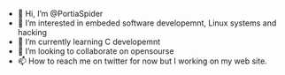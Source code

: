 - 👋 Hi, I’m @PortiaSpider
- 👀 I’m interested in embeded software developemnt, Linux systems and hacking 
- 🌱 I’m currently learning C developemnt 
- 💞️ I’m looking to collaborate on opensourse 
- 📫 How to reach me on twitter for now but I working on my web site. 

<!---
PortiaSpider/PortiaSpider is a ✨ special ✨ repository because its `README.md` (this file) appears on your GitHub profile.
You can click the Preview link to take a look at your changes.
--->
